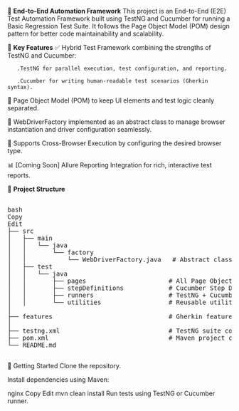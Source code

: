 🧪 **End-to-End Automation Framework**
This project is an End-to-End (E2E) Test Automation Framework built using TestNG and Cucumber for running a Basic Regression Test Suite. It follows the Page Object Model (POM) design pattern for better code maintainability and scalability.

🔧 **Key Features**
✅ Hybrid Test Framework combining the strengths of TestNG and Cucumber:

       .TestNG for parallel execution, test configuration, and reporting.

       .Cucumber for writing human-readable test scenarios (Gherkin syntax).

🧱 Page Object Model (POM) to keep UI elements and test logic cleanly separated.

🧰 WebDriverFactory implemented as an abstract class to manage browser instantiation and driver configuration seamlessly.

🔄 Supports Cross-Browser Execution by configuring the desired browser type.

📊 [Coming Soon] Allure Reporting Integration for rich, interactive test reports.

📁 **Project Structure**
<pre> 
bash
Copy
Edit
├── src
│   ├── main
│   │   └── java
│   │       └── factory
│   │           └── WebDriverFactory.java   # Abstract class to manage WebDriver setup
│   ├── test
│   │   └── java
│   │       ├── pages                      # All Page Object classes
│   │       ├── stepDefinitions            # Cucumber Step Definitions
│   │       ├── runners                    # TestNG + Cucumber runner classes
│   │       └── utilities                  # Reusable utility classes (e.g., config reader, waits)
│
├── features                               # Gherkin feature files
│
├── testng.xml                             # TestNG suite configuration
├── pom.xml                                # Maven project configuration
└── README.md

</pre>
🚀 Getting Started
Clone the repository.

Install dependencies using Maven:

nginx
Copy
Edit
mvn clean install
Run tests using TestNG or Cucumber runner.


